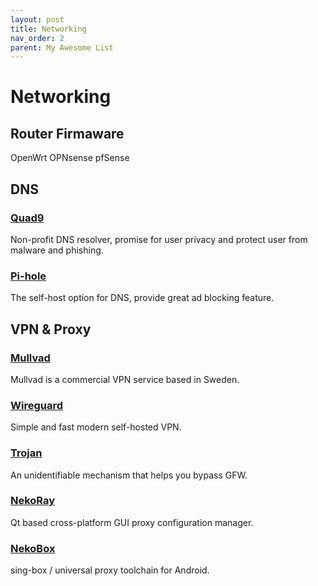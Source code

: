 ```yaml
---
layout: post
title: Networking
nav_order: 2
parent: My Awesome List
---
```

# Networking
## Router Firmaware
OpenWrt
OPNsense 
pfSense

## DNS
### [Quad9](https://www.quad9.net/)  
Non-profit DNS resolver, promise for user privacy and protect user from malware and phishing. 

### [Pi-hole](https://pi-hole.net/)  
The self-host option for DNS, provide great ad blocking feature. 

## VPN & Proxy
### [Mullvad](https://mullvad.net)  
Mullvad is a commercial VPN service based in Sweden. 

### [Wireguard](https://www.wireguard.com/)  
Simple and fast modern self-hosted VPN.  

### [Trojan](https://trojan-gfw.github.io/trojan/)  
An unidentifiable mechanism that helps you bypass GFW. 

### [NekoRay](https://github.com/MatsuriDayo/nekoray)  
Qt based cross-platform GUI proxy configuration manager. 

### [NekoBox](https://github.com/MatsuriDayo/NekoBoxForAndroid)  
sing-box / universal proxy toolchain for Android. 

<script src="https://utteranc.es/client.js"
        repo="C0lgrave34/C0lgrave34.github.io"
        issue-term="pathname"
        label="Comment"
        theme="github-light"
        crossorigin="anonymous"
        async>
</script>
